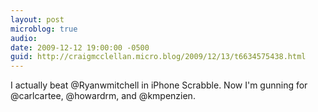 ```yaml
---
layout: post
microblog: true
audio: 
date: 2009-12-12 19:00:00 -0500
guid: http://craigmcclellan.micro.blog/2009/12/13/t6634575438.html
---
```

I actually beat @Ryanwmitchell in iPhone Scrabble. Now I'm gunning for @carlcartee, @howardrm, and @kmpenzien.
